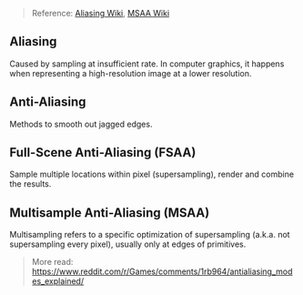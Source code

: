 > Reference: [Aliasing Wiki](https://en.wikipedia.org/wiki/Aliasing), [MSAA Wiki](https://en.wikipedia.org/wiki/Multisample_anti-aliasing)

## Aliasing
Caused by sampling at insufficient rate. In computer graphics, it happens when representing a high-resolution image at a lower resolution.

## Anti-Aliasing
Methods to smooth out jagged edges.

## Full-Scene Anti-Aliasing (FSAA)
Sample multiple locations within pixel (supersampling), render and combine the results.

## Multisample Anti-Aliasing (MSAA)
Multisampling refers to a specific optimization of supersampling (a.k.a. not supersampling every pixel), usually only at edges of primitives.

> More read: https://www.reddit.com/r/Games/comments/1rb964/antialiasing_modes_explained/
